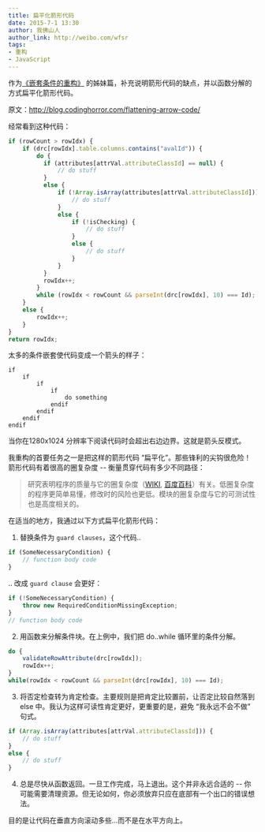 ```yaml
---
title: 扁平化箭形代码
date: 2015-7-1 13:30
author: 我佛山人
author_link: http://weibo.com/wfsr
tags:
- 重构
- JavaScript
---
```



作为[《嵌套条件的重构》](http://efe.baidu.com/blog/replace-nested-conditional-with-guard-clauses/) 的姊妹篇，补充说明箭形代码的缺点，并以函数分解的方式扁平化箭形代码。

原文：http://blog.codinghorror.com/flattening-arrow-code/


经常看到这种代码：

```javascript
if (rowCount > rowIdx) {
    if (drc[rowIdx].table.columns.contains("avalId")) {
        do {
          if (attributes[attrVal.attributeClassId] == null) {
              // do stuff
          }
          else {
              if (!Array.isArray(attributes[attrVal.attributeClassId])) {
                  // do stuff
              }
              else {
                  if (!isChecking) {
                      // do stuff
                  }
                  else {
                      // do stuff
                  }
              }
          }
          rowIdx++;
        }
        while (rowIdx < rowCount && parseInt(drc[rowIdx], 10) === Id);
    }
    else {
        rowIdx++;
    }
}
return rowIdx;
```

太多的条件嵌套使代码变成一个箭头的样子：

```
if
    if
        if
            if
                do something
            endif
        endif
    endif
endif
```



当你在1280x1024 分辨率下阅读代码时会超出右边边界。这就是箭头反模式。


我重构的首要任务之一是把这样的箭形代码 “扁平化”。那些锋利的尖钩很危险！箭形代码有着很高的圈复杂度 -- 衡量贯穿代码有多少不同路径：

> 研究表明程序的质量与它的圈复杂度（[WIKI](http://en.wikipedia.org/wiki/Cyclomatic_complexity), [百度百科](http://baike.baidu.com/link?url=NhIy14F1G0pKk9NeWcromnkCAJzqZofWwvMweET_R6JolBvlX4Mf2CcLLclZ4GtPqg9Y66SDXzZ09CfIpvd6Ja)）有关。低圈复杂度的程序更简单易懂，修改时的风险也更低。模块的圈复杂度与它的可测试性也是高度相关的。

在适当的地方，我通过以下方式扁平化箭形代码：


1. 替换条件为 `guard clauses`，这个代码..

```javascript
if (SomeNecessaryCondition) {
    // function body code
}
```

.. 改成 `guard clause` 会更好：

```javascript
if (!SomeNecessaryCondition) {
    throw new RequiredConditionMissingException;
}
// function body code
```

2. 用函数来分解条件块。在上例中，我们把 do..while 循环里的条件分解。

```javascript
do {
    validateRowAttribute(drc[rowIdx]);
    rowIdx++;
}
while(rowIdx < rowCount && parseInt(drc[rowIdx], 10) === Id);
```

3. 将否定检查转为肯定检查。主要规则是把肯定比较置前，让否定比较自然落到 else 中。我认为这样可读性肯定更好，更重要的是，避免 “我永远不会不做” 句式。


```javascript
if (Array.isArray(attributes[attrVal.attributeClassId])) {
    // do stuff
}
else {
    // do stuff
}
```

4. 总是尽快从函数返回。一旦工作完成，马上退出。这个并非永远合适的 -- 你可能需要清理资源。但无论如何，你必须放弃只应在底部有一个出口的错误想法。

目的是让代码在垂直方向滚动多些...而不是在水平方向上。

